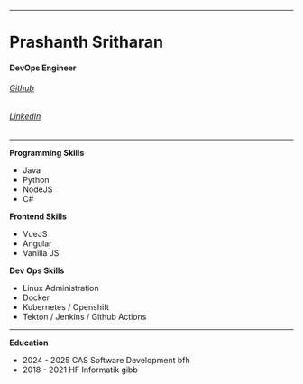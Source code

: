 
* * *

  

Prashanth Sritharan
===================

#### DevOps Engineer

###### [Github](https://github.com/prax93)

###### [LinkedIn](https://www.linkedin.com/in/prashanth-sritharan-03011993)

* * *

**Programming Skills**

*   Java
*   Python
*   NodeJS
*   C#

**Frontend Skills**

*   VueJS
*   Angular
*   Vanilla JS

**Dev Ops Skills**

*   Linux Administration
*   Docker
*   Kubernetes / Openshift
*   Tekton / Jenkins / Github Actions

* * *

**Education**

*   2024 - 2025 CAS Software Development bfh
*   2018 - 2021 HF Informatik gibb
